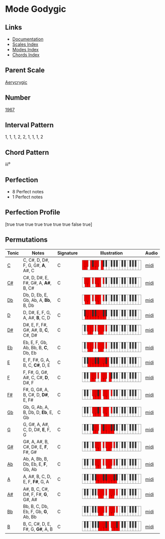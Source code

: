 # Mode Godygic

## Links

- [Documentation](README.md)
- [Scales Index](Scales.md)
- [Modes Index](Modes.md)
- [Chords Index](Chords.md)

## Parent Scale

[Aerycrygic](ScaleAerycrygic.md)

## Number

[1967](https://ianring.com/musictheory/scales/1967)

## Interval Pattern

1, 1, 1, 2, 2, 1, 1, 1, 2

## Chord Pattern

iii⁰

## Perfection

- 8 Perfect notes
- 1 Perfect notes

## Perfection Profile

[true true true true true true true false true]

## Permutations

| Tonic | Notes | Signature | Illustration | Audio |
|-------|-------|-----------|--------------|-------|
| [C](ModeCNaturalGodygic.md) | C, C#, D, D#, F, G, G#, **A**, A#, C | C | ![CNaturalGodygic](ModeCNaturalGodygic.png) | [midi](https://github.com/edipermadi/music/blob/main/docs/ModeCNaturalGodygic.mid?raw=true) |
| [C#](ModeCSharpGodygic.md) | C#, D, D#, E, F#, G#, A, **A#**, B, C# | C | ![CSharpGodygic](ModeCSharpGodygic.png) | [midi](https://github.com/edipermadi/music/blob/main/docs/ModeCSharpGodygic.mid?raw=true) |
| [Db](ModeDFlatGodygic.md) | Db, D, Eb, E, Gb, Ab, A, **Bb**, B, Db | C | ![DFlatGodygic](ModeDFlatGodygic.png) | [midi](https://github.com/edipermadi/music/blob/main/docs/ModeDFlatGodygic.mid?raw=true) |
| [D](ModeDNaturalGodygic.md) | D, D#, E, F, G, A, A#, **B**, C, D | C | ![DNaturalGodygic](ModeDNaturalGodygic.png) | [midi](https://github.com/edipermadi/music/blob/main/docs/ModeDNaturalGodygic.mid?raw=true) |
| [D#](ModeDSharpGodygic.md) | D#, E, F, F#, G#, A#, B, **C**, C#, D# | C | ![DSharpGodygic](ModeDSharpGodygic.png) | [midi](https://github.com/edipermadi/music/blob/main/docs/ModeDSharpGodygic.mid?raw=true) |
| [Eb](ModeEFlatGodygic.md) | Eb, E, F, Gb, Ab, Bb, B, **C**, Db, Eb | C | ![EFlatGodygic](ModeEFlatGodygic.png) | [midi](https://github.com/edipermadi/music/blob/main/docs/ModeEFlatGodygic.mid?raw=true) |
| [E](ModeENaturalGodygic.md) | E, F, F#, G, A, B, C, **C#**, D, E | C | ![ENaturalGodygic](ModeENaturalGodygic.png) | [midi](https://github.com/edipermadi/music/blob/main/docs/ModeENaturalGodygic.mid?raw=true) |
| [F](ModeFNaturalGodygic.md) | F, F#, G, G#, A#, C, C#, **D**, D#, F | C | ![FNaturalGodygic](ModeFNaturalGodygic.png) | [midi](https://github.com/edipermadi/music/blob/main/docs/ModeFNaturalGodygic.mid?raw=true) |
| [F#](ModeFSharpGodygic.md) | F#, G, G#, A, B, C#, D, **D#**, E, F# | C | ![FSharpGodygic](ModeFSharpGodygic.png) | [midi](https://github.com/edipermadi/music/blob/main/docs/ModeFSharpGodygic.mid?raw=true) |
| [Gb](ModeGFlatGodygic.md) | Gb, G, Ab, A, B, Db, D, **Eb**, E, Gb | C | ![GFlatGodygic](ModeGFlatGodygic.png) | [midi](https://github.com/edipermadi/music/blob/main/docs/ModeGFlatGodygic.mid?raw=true) |
| [G](ModeGNaturalGodygic.md) | G, G#, A, A#, C, D, D#, **E**, F, G | C | ![GNaturalGodygic](ModeGNaturalGodygic.png) | [midi](https://github.com/edipermadi/music/blob/main/docs/ModeGNaturalGodygic.mid?raw=true) |
| [G#](ModeGSharpGodygic.md) | G#, A, A#, B, C#, D#, E, **F**, F#, G# | C | ![GSharpGodygic](ModeGSharpGodygic.png) | [midi](https://github.com/edipermadi/music/blob/main/docs/ModeGSharpGodygic.mid?raw=true) |
| [Ab](ModeAFlatGodygic.md) | Ab, A, Bb, B, Db, Eb, E, **F**, Gb, Ab | C | ![AFlatGodygic](ModeAFlatGodygic.png) | [midi](https://github.com/edipermadi/music/blob/main/docs/ModeAFlatGodygic.mid?raw=true) |
| [A](ModeANaturalGodygic.md) | A, A#, B, C, D, E, F, **F#**, G, A | C | ![ANaturalGodygic](ModeANaturalGodygic.png) | [midi](https://github.com/edipermadi/music/blob/main/docs/ModeANaturalGodygic.mid?raw=true) |
| [A#](ModeASharpGodygic.md) | A#, B, C, C#, D#, F, F#, **G**, G#, A# | C | ![ASharpGodygic](ModeASharpGodygic.png) | [midi](https://github.com/edipermadi/music/blob/main/docs/ModeASharpGodygic.mid?raw=true) |
| [Bb](ModeBFlatGodygic.md) | Bb, B, C, Db, Eb, F, Gb, **G**, Ab, Bb | C | ![BFlatGodygic](ModeBFlatGodygic.png) | [midi](https://github.com/edipermadi/music/blob/main/docs/ModeBFlatGodygic.mid?raw=true) |
| [B](ModeBNaturalGodygic.md) | B, C, C#, D, E, F#, G, **G#**, A, B | C | ![BNaturalGodygic](ModeBNaturalGodygic.png) | [midi](https://github.com/edipermadi/music/blob/main/docs/ModeBNaturalGodygic.mid?raw=true) |
